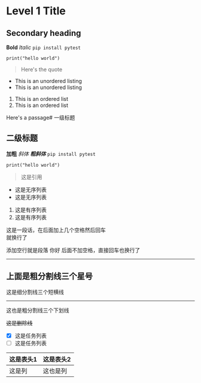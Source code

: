 # Level 1 Title
## Secondary heading
**Bold**
*Italic*
`pip install pytest`
```
print("hello world")
```
> Here's the quote

- This is an unordered listing
- This is an unordered listing

1. This is an ordered list
2. This is an ordered list

Here's a passage# 一级标题
## 二级标题
**加粗**
*斜体*
***粗斜体***
`pip install pytest`
```
print("hello world")
```
> 这是引用

- 这是无序列表
- 这是无序列表

1. 这是有序列表
2. 这是有序列表

这是一段话，在后面加上几个空格然后回车   
就换行了

添加空行就是段落  你好
后面不加空格，直接回车也换行了

***
上面是粗分割线三个星号
---
这是细分割线三个短横线
___
这也是粗分割线三个下划线

~~这是删除线~~

- [x] 这是任务列表
- [ ] 这是任务列表

|这是表头1|这是表头2|
|---------|---------|
|这是列|这也是列|